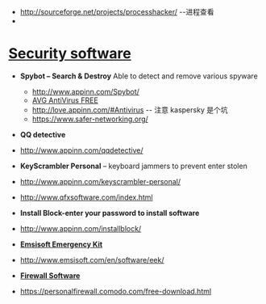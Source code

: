 
*  http://sourceforge.net/projects/processhacker/ --进程查看
*  
# [Security software](http://love.appinn.com/#Antivirus)

* **Spybot – Search & Destroy** Able to detect and remove various spyware
  * http://www.appinn.com/Spybot/
  * [AVG AntiVirus FREE](http://trial.avgtaiwan.com/antivirus-free-comparison/?ECID=ad:go:se:TW-ZH-Antivirus-Brand-Free-Search&gclid=CMnvjPKi-MgCFYKYvAod1WMGhQ)
  * http://love.appinn.com/#Antivirus  -- 注意 kaspersky 是个坑
  * https://www.safer-networking.org/
  
* __QQ detective__
 * http://www.appinn.com/qqdetective/

* __KeyScrambler Personal__ – keyboard jammers to prevent enter stolen
 * http://www.appinn.com/keyscrambler-personal/
 * http://www.qfxsoftware.com/index.html
* __Install Block-enter your password to install software__
 * http://www.appinn.com/installblock/

* __[Emsisoft Emergency Kit](http://baike.baidu.com/link?url=8Di6-6L2Zx6DnYnEQzFq2ww1g8rMmb7If7cq3fMlt-bJGQq1IlSEWqcZMdE0ouIAgYnSvrHrjK3KMgu_XEsYWTZB9AvCMYKhE8D5YnC78h_)__
 * http://www.emsisoft.com/en/software/eek/
 
* __[Firewall Software](http://www.zonealarm.com/software/free-firewall)__
 * https://personalfirewall.comodo.com/free-download.html
 




